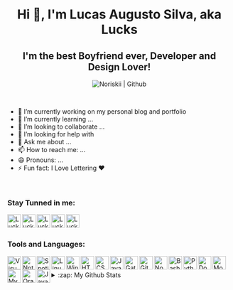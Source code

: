
<!--**noriskii/noriskii** is a ✨ _special_ ✨ repository because its `README.md` (this file) appears on your GitHub profile.-->
<h1 align="center">Hi 👋, I'm Lucas Augusto Silva, aka Lucks</h1>

<h2 align="center">I'm the best Boyfriend ever, Developer and Design Lover!</h2>

<p align="center">
  <img src="https://komarev.com/ghpvc/?username=noriskii" alt="Noriskii | Github" /> 
</p>

<br>

- 🔭 I’m currently working on my personal blog and portfolio
- 🌱 I’m currently learning ...
- 👯 I’m looking to collaborate ...
- 🤔 I’m looking for help with 
- 💬 Ask me about ...
- 📫 How to reach me: ...
- 😄 Pronouns: ...
- ⚡ Fun fact: I Love Lettering :heart:

<br>

### Stay Tunned in me:

[<img align="left" alt="Lucks | LinkedIn" width="30" height="30" src="https://cdn.jsdelivr.net/npm/simple-icons@3.0.1/icons/linkedin.svg" />][linkedin]
[<img align="left" alt="Lucks | Twitter" width="30" height="30" src="https://cdn.jsdelivr.net/npm/simple-icons@3.0.1/icons/twitter.svg" />][twitter]
[<img align="left" alt="Lucks | Instagram" width="30" height="30" src="https://cdn.jsdelivr.net/npm/simple-icons@3.0.1/icons/instagram.svg" />][instagram]
[<img align="left" alt="Lucks | Facebook" width="30" height="30" src="https://cdn.jsdelivr.net/npm/simple-icons@3.0.1/icons/facebook.svg" />][facebook]
[<img align="left" alt="Lucks | Codepen.io" width="30" height="30" src="https://cdn.jsdelivr.net/npm/simple-icons@3.0.1/icons/codepen.svg" />][codepen]

[linkedin]: https://linkedin.com/in/lucas-augusto-silva
[twitter]: https://twitter.com/lucksaug
[instagram]: https://instagram.com/lucksaug
[facebook]: https://fb.com/luckinhas.augusto
[codepen]: https://codepen.io/noriskii

<br>
<br>

### Tools and Languages:

[<img align="left" alt="Visual Studio Code" width="30" height="30" src="https://icongr.am/simple/visualstudiocode.svg?colored=true" />][vscode]
[<img align="left" alt="Notion" width="30" height="30" src="https://icongr.am/simple/notion.svg?colored=true" />][notion]
[<img align="left" alt="Spotify" width="30" height="30" src="https://icongr.am/simple/spotify.svg?colored=true" />][spotify]
[<img align="left" alt="Linux" width="30" height="30" src="https://icongr.am/simple/linux.svg?colored=true" />][linux]
[<img align="left" alt="Windows" width="30" height="30" src="https://icongr.am/simple/windows.svg?colored=true" />][windows]
[<img align="left" alt="HTML 5" width="30" height="30" src="https://icongr.am/simple/html5.svg?colored=true" />][html5]
[<img align="left" alt="CSS 3" width="30" height="30" src="https://icongr.am/simple/css3.svg?colored=true" />][css3]
[<img align="left" alt="Javascript" width="30" height="30" src="https://icongr.am/simple/javascript.svg?colored=true" />][javascript]
[<img align="left" alt="GatsbyJS" width="30" height="30" src="https://icongr.am/simple/gatsby.svg?colored=true" />][gatsby]
[<img align="left" alt="Git" width="30" height="30" src="https://icongr.am/simple/git.svg?colored=true" />][git]
[<img align="left" alt="NodeJS" width="30" height="30" src="https://icongr.am/simple/nodejs.svg?colored=true" />][nodejs]
[<img align="left" alt="Bash Script" width="30" height="30" src="https://icongr.am/simple/gnubash.svg?colored=true" />][bash]
[<img align="left" alt="Python" width="30" height="30" src="https://icongr.am/simple/python.svg?colored=true" />][python]
[<img align="left" alt="Docker" width="30" height="30" src="https://icongr.am/simple/docker.svg?colored=true" />][docker]
[<img align="left" alt="MongoDB" width="30" height="30" src="https://icongr.am/simple/mongodb.svg?colored=true" />][mongodb]
[<img align="left" alt="Mysql" width="30" height="30" src="https://icongr.am/simple/mysql.svg?colored=true" />][mysql]
[<img align="left" alt="Oracle" width="30" height="30" src="https://icongr.am/simple/oracle.svg?colored=true" />][oracle]
[<img align="left" alt="Java" width="30" height="30" src="https://icongr.am/simple/java.svg?colored=true" />][java]


[vscode]: https://code.visualstudio.com/
[notion]: https://www.notion.so/
[spotify]: https://www.spotify.com/br/
[html5]: https://developer.mozilla.org/pt-BR/docs/Web/HTML
[css3]: https://developer.mozilla.org/pt-BR/docs/Web/CSS
[javascript]: https://developer.mozilla.org/pt-BR/docs/Web/JavaScript
[linux]: https://pt.wikipedia.org/wiki/Linux
[windows]: https://pt.wikipedia.org/wiki/
[react]: https://pt-br.reactjs.org/
[angular]: https://angular.io/
[gatsby]: https://www.gatsbyjs.com/
[git]: https://git-scm.com/
[nodejs]: https://nodejs.org/en/
[bash]: https://pt.wikipedia.org/wiki/Bash
[python]: https://www.python.org/
[docker]: https://www.docker.com/
[mongodb]: https://www.mongodb.com/
[mysql]: https://www.mysql.com/
[oracle]: https://www.oracle.com/br/database/
[java]: https://www.java.com/pt_BR/


<br>
<br>

<!-- BLOG POOST WOORKFLOW GHACTIONS -->
<!-- https://github.com/gautamkrishnar/blog-post-workflow -->



<details>
  <summary>:zap: My Github Stats</summary>

  ![Luck's github stats](https://github-readme-stats.vercel.app/api?username=noriskii&show_icons=true&count_private=true&theme=tokyonight)

</details>



